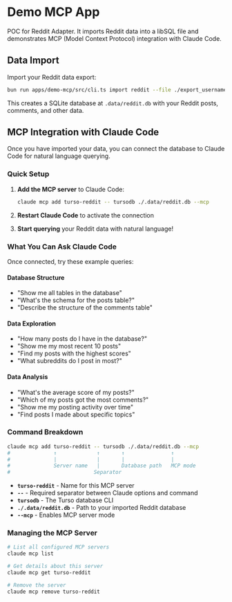 # Demo MCP App

POC for Reddit Adapter. It imports Reddit data into a libSQL file and demonstrates MCP (Model Context Protocol) integration with Claude Code.

## Data Import

Import your Reddit data export:

```bash
bun run apps/demo-mcp/src/cli.ts import reddit --file ./export_username_date.zip
```

This creates a SQLite database at `.data/reddit.db` with your Reddit posts, comments, and other data.

## MCP Integration with Claude Code

Once you have imported your data, you can connect the database to Claude Code for natural language querying.

### Quick Setup

1. **Add the MCP server** to Claude Code:

   ```bash
   claude mcp add turso-reddit -- tursodb ./.data/reddit.db --mcp
   ```

2. **Restart Claude Code** to activate the connection

3. **Start querying** your Reddit data with natural language!

### What You Can Ask Claude Code

Once connected, try these example queries:

#### Database Structure

- "Show me all tables in the database"
- "What's the schema for the posts table?"
- "Describe the structure of the comments table"

#### Data Exploration

- "How many posts do I have in the database?"
- "Show me my most recent 10 posts"
- "Find my posts with the highest scores"
- "What subreddits do I post in most?"

#### Data Analysis

- "What's the average score of my posts?"
- "Which of my posts got the most comments?"
- "Show me my posting activity over time"
- "Find posts I made about specific topics"

### Command Breakdown

```bash
claude mcp add turso-reddit -- tursodb ./.data/reddit.db --mcp
#              ↑             ↑       ↑               ↑
#              |             |       |               |
#              Server name   |       Database path   MCP mode
#                           Separator
```

- **`turso-reddit`** - Name for this MCP server
- **`--`** - Required separator between Claude options and command
- **`tursodb`** - The Turso database CLI
- **`./.data/reddit.db`** - Path to your imported Reddit database
- **`--mcp`** - Enables MCP server mode

### Managing the MCP Server

```bash
# List all configured MCP servers
claude mcp list

# Get details about this server
claude mcp get turso-reddit

# Remove the server
claude mcp remove turso-reddit
```
